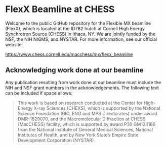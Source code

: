 # FlexX Beamline at CHESS

Welcome to the public GitHub repository for the Flexible MX beamline (FlexX), which is located at the ID7B2 hutch at Cornell High Energy Synchrotron Source (CHESS) in Ithaca, NY. We are jointly funded by the NSF, the NIH NIGMS, and NYSTAR. For more information, see our official website:

<https://www.chess.cornell.edu/macchess/mx/flexx_beamline>

## Acknowledging work done at our beamline

Any publication resulting from work done at our beamline must include the NIH and NSF grant numbers in the acknowledgements. The following text can be included if space allows:

> This work is based on research conducted at the Center for High-Energy X-ray Sciences (CHEXS), which is supported by the National Science Foundation (BIO, ENG and MPS Directorates) under award DMR-1829070, and the Macromolecular Diffraction at CHESS (MacCHESS) facility, which is supported by award P30 GM124166 from the National Institute of General Medical Sciences, National Institutes of Health, and by New York State’s Empire State Development Corporation (NYSTAR).
